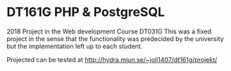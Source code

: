 # DT161G PHP & PostgreSQL
2018 Project in the Web development Course DT031G
This was a fixed project in the sense that the functionality was predecided by the university but the implementation left up to each student.

Projected can be tested at http://hydra.miun.se/~joli1407/dt161g/projekt/
